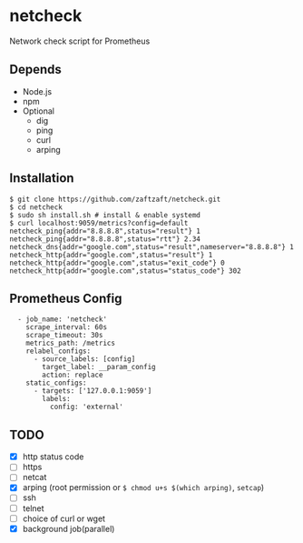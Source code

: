 netcheck
=========

Network check script for Prometheus


## Depends
- Node.js
- npm
- Optional
  - dig
  - ping
  - curl
  - arping


## Installation
```console
$ git clone https://github.com/zaftzaft/netcheck.git
$ cd netcheck
$ sudo sh install.sh # install & enable systemd
$ curl localhost:9059/metrics?config=default
netcheck_ping{addr="8.8.8.8",status="result"} 1
netcheck_ping{addr="8.8.8.8",status="rtt"} 2.34
netcheck_dns{addr="google.com",status="result",nameserver="8.8.8.8"} 1
netcheck_http{addr="google.com",status="result"} 1
netcheck_http{addr="google.com",status="exit_code"} 0
netcheck_http{addr="google.com",status="status_code"} 302
```

## Prometheus Config
```
  - job_name: 'netcheck'
    scrape_interval: 60s
    scrape_timeout: 30s
    metrics_path: /metrics
    relabel_configs:
      - source_labels: [config]
        target_label: __param_config
        action: replace
    static_configs:
      - targets: ['127.0.0.1:9059']
        labels:
          config: 'external'

```

## TODO
- [x] http status code
- [ ] https
- [ ] netcat
- [x] arping (root permission or `$ chmod u+s $(which arping)`, `setcap`)
- [ ] ssh
- [ ] telnet
- [ ] choice of curl or wget
- [x] background job(parallel)
